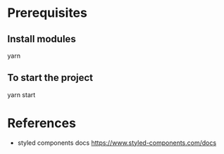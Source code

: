 # Prerequisites

## Install modules
yarn

## To start the project
yarn start

# References
- styled components docs https://www.styled-components.com/docs